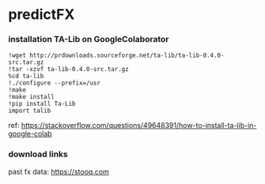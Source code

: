 # predictFX

### installation TA-Lib on GoogleColaborator
```
!wget http://prdownloads.sourceforge.net/ta-lib/ta-lib-0.4.0-src.tar.gz
!tar -xzvf ta-lib-0.4.0-src.tar.gz
%cd ta-lib
!./configure --prefix=/usr
!make
!make install
!pip install Ta-Lib
import talib
```
ref: https://stackoverflow.com/questions/49648391/how-to-install-ta-lib-in-google-colab

### download links
past fx data: https://stooq.com
